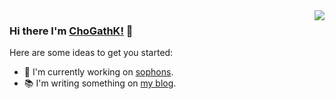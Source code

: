 <img align="right" src="https://github-readme-stats.vercel.app/api?username=ChoGathK&count_private=true&show_icons=true" />

### Hi there I'm [ChoGathK!](https://chogath.top) 👋

Here are some ideas to get you started:

- 🔭  I'm currently working on [sophons](https://github.com/sophons-space).
- 📚  I'm writing something on [my blog](https://github.com/ChoGathK/blogs).
